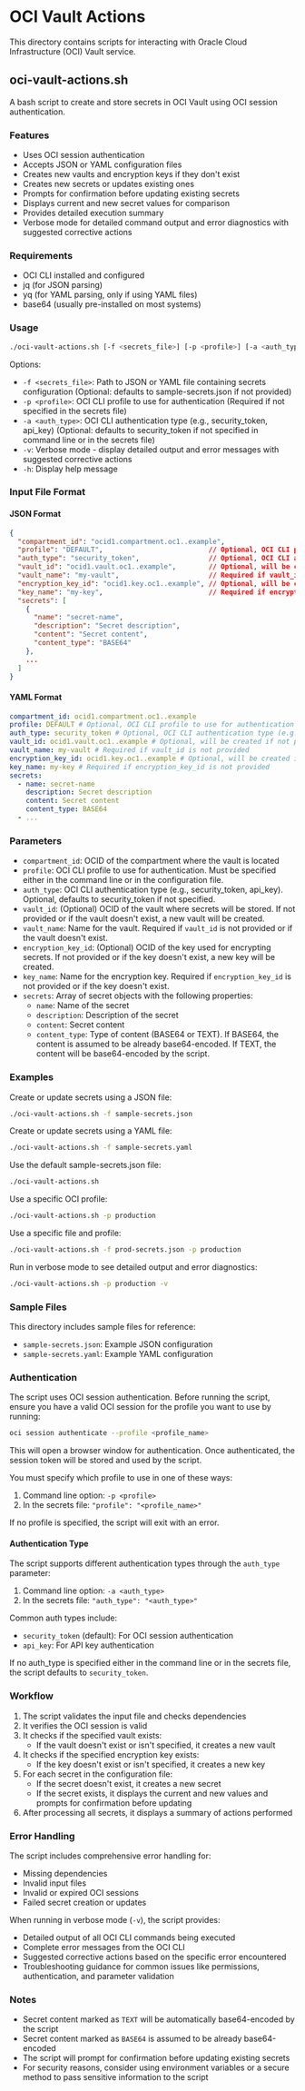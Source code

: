 # OCI Vault Actions

This directory contains scripts for interacting with Oracle Cloud Infrastructure (OCI) Vault service.

## oci-vault-actions.sh

A bash script to create and store secrets in OCI Vault using OCI session authentication.

### Features

- Uses OCI session authentication
- Accepts JSON or YAML configuration files
- Creates new vaults and encryption keys if they don't exist
- Creates new secrets or updates existing ones
- Prompts for confirmation before updating existing secrets
- Displays current and new secret values for comparison
- Provides detailed execution summary
- Verbose mode for detailed command output and error diagnostics with suggested corrective actions

### Requirements

- OCI CLI installed and configured
- jq (for JSON parsing)
- yq (for YAML parsing, only if using YAML files)
- base64 (usually pre-installed on most systems)

### Usage

```bash
./oci-vault-actions.sh [-f <secrets_file>] [-p <profile>] [-a <auth_type>] [-v] [-h]
```

Options:

- `-f <secrets_file>`: Path to JSON or YAML file containing secrets configuration (Optional: defaults to sample-secrets.json if not provided)
- `-p <profile>`: OCI CLI profile to use for authentication (Required if not specified in the secrets file)
- `-a <auth_type>`: OCI CLI authentication type (e.g., security_token, api_key) (Optional: defaults to security_token if not specified in command line or in the secrets file)
- `-v`: Verbose mode - display detailed output and error messages with suggested corrective actions
- `-h`: Display help message

### Input File Format

#### JSON Format

```json
{
  "compartment_id": "ocid1.compartment.oc1..example",
  "profile": "DEFAULT",                          // Optional, OCI CLI profile to use for authentication
  "auth_type": "security_token",                 // Optional, OCI CLI authentication type (e.g., security_token, api_key)
  "vault_id": "ocid1.vault.oc1..example",        // Optional, will be created if not provided
  "vault_name": "my-vault",                      // Required if vault_id is not provided
  "encryption_key_id": "ocid1.key.oc1..example", // Optional, will be created if not provided
  "key_name": "my-key",                          // Required if encryption_key_id is not provided
  "secrets": [
    {
      "name": "secret-name",
      "description": "Secret description",
      "content": "Secret content",
      "content_type": "BASE64"
    },
    ...
  ]
}
```

#### YAML Format

```yaml
compartment_id: ocid1.compartment.oc1..example
profile: DEFAULT # Optional, OCI CLI profile to use for authentication
auth_type: security_token # Optional, OCI CLI authentication type (e.g., security_token, api_key)
vault_id: ocid1.vault.oc1..example # Optional, will be created if not provided
vault_name: my-vault # Required if vault_id is not provided
encryption_key_id: ocid1.key.oc1..example # Optional, will be created if not provided
key_name: my-key # Required if encryption_key_id is not provided
secrets:
  - name: secret-name
    description: Secret description
    content: Secret content
    content_type: BASE64
  - ...
```

### Parameters

- `compartment_id`: OCID of the compartment where the vault is located
- `profile`: OCI CLI profile to use for authentication. Must be specified either in the command line or in the configuration file.
- `auth_type`: OCI CLI authentication type (e.g., security_token, api_key). Optional, defaults to security_token if not specified.
- `vault_id`: (Optional) OCID of the vault where secrets will be stored. If not provided or if the vault doesn't exist, a new vault will be created.
- `vault_name`: Name for the vault. Required if `vault_id` is not provided or if the vault doesn't exist.
- `encryption_key_id`: (Optional) OCID of the key used for encrypting secrets. If not provided or if the key doesn't exist, a new key will be created.
- `key_name`: Name for the encryption key. Required if `encryption_key_id` is not provided or if the key doesn't exist.
- `secrets`: Array of secret objects with the following properties:
  - `name`: Name of the secret
  - `description`: Description of the secret
  - `content`: Secret content
  - `content_type`: Type of content (BASE64 or TEXT). If BASE64, the content is assumed to be already base64-encoded. If TEXT, the content will be base64-encoded by the script.

### Examples

Create or update secrets using a JSON file:

```bash
./oci-vault-actions.sh -f sample-secrets.json
```

Create or update secrets using a YAML file:

```bash
./oci-vault-actions.sh -f sample-secrets.yaml
```

Use the default sample-secrets.json file:

```bash
./oci-vault-actions.sh
```

Use a specific OCI profile:

```bash
./oci-vault-actions.sh -p production
```

Use a specific file and profile:

```bash
./oci-vault-actions.sh -f prod-secrets.json -p production
```

Run in verbose mode to see detailed output and error diagnostics:

```bash
./oci-vault-actions.sh -p production -v
```

### Sample Files

This directory includes sample files for reference:

- `sample-secrets.json`: Example JSON configuration
- `sample-secrets.yaml`: Example YAML configuration

### Authentication

The script uses OCI session authentication. Before running the script, ensure you have a valid OCI session for the profile you want to use by running:

```bash
oci session authenticate --profile <profile_name>
```

This will open a browser window for authentication. Once authenticated, the session token will be stored and used by the script.

You must specify which profile to use in one of these ways:

1. Command line option: `-p <profile>`
2. In the secrets file: `"profile": "<profile_name>"`

If no profile is specified, the script will exit with an error.

#### Authentication Type

The script supports different authentication types through the `auth_type` parameter:

1. Command line option: `-a <auth_type>`
2. In the secrets file: `"auth_type": "<auth_type>"`

Common auth types include:
- `security_token` (default): For OCI session authentication
- `api_key`: For API key authentication

If no auth_type is specified either in the command line or in the secrets file, the script defaults to `security_token`.

### Workflow

1. The script validates the input file and checks dependencies
2. It verifies the OCI session is valid
3. It checks if the specified vault exists:
   - If the vault doesn't exist or isn't specified, it creates a new vault
4. It checks if the specified encryption key exists:
   - If the key doesn't exist or isn't specified, it creates a new key
5. For each secret in the configuration file:
   - If the secret doesn't exist, it creates a new secret
   - If the secret exists, it displays the current and new values and prompts for confirmation before updating
6. After processing all secrets, it displays a summary of actions performed

### Error Handling

The script includes comprehensive error handling for:

- Missing dependencies
- Invalid input files
- Invalid or expired OCI sessions
- Failed secret creation or updates

When running in verbose mode (`-v`), the script provides:

- Detailed output of all OCI CLI commands being executed
- Complete error messages from the OCI CLI
- Suggested corrective actions based on the specific error encountered
- Troubleshooting guidance for common issues like permissions, authentication, and parameter validation

### Notes

- Secret content marked as `TEXT` will be automatically base64-encoded by the script
- Secret content marked as `BASE64` is assumed to be already base64-encoded
- The script will prompt for confirmation before updating existing secrets
- For security reasons, consider using environment variables or a secure method to pass sensitive information to the script
